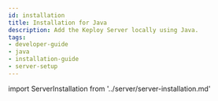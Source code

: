 ```yaml
---
id: installation
title: Installation for Java
description: Add the Keploy Server locally using Java.
tags:
- developer-guide
- java
- installation-guide
- server-setup
---
```



import ServerInstallation from '../server/server-installation.md'

<ServerInstallation/>
